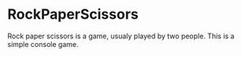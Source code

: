 # RockPaperScissors
Rock paper scissors is a game, usualy played by two people. This is a simple console game.
